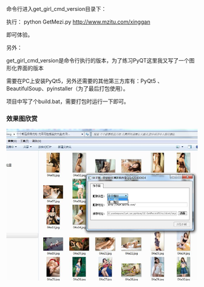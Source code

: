 命令行进入get_girl_cmd_version目录下：

执行： python GetMezi.py http://www.mzitu.com/xinggan 

即可体验。



另外：

get_girl_cmd_version是命令行执行的版本，为了练习PyQT这里我又写了一个图形化界面的版本



需要在PC上安装PyQt5，另外还需要的其他第三方库有：PyQt5 、BeautifulSoup、pyinstaller（为了最后打包使用）。

项目中写了个build.bat，需要打包时运行一下即可。



### 效果图欣赏

![image](./image.jpg)